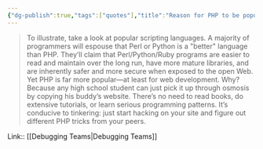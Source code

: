 ```yaml
---
{"dg-publish":true,"tags":["quotes"],"title":"Reason for PHP to be popular","date":"2022-09-01T21:34:24+03:00","permalink":"/quotes/202209012134/","dgHomeLink":false,"dgPassFrontmatter":true}
---
```



> To illustrate, take a look at popular scripting languages. A majority of programmers will espouse that Perl or Python is a "better" language than PHP. They’ll claim that Perl/Python/Ruby programs are easier to read and maintain over the long run, have more mature libraries, and are inherently safer and more secure when exposed to the open Web. Yet PHP is far more popular—at least for web development. Why? Because any high school student can just pick it up through osmosis by copying his buddy’s website. There’s no need to read books, do extensive tutorials, or learn serious programming patterns. It’s conducive to tinkering: just start hacking on your site and figure out different PHP tricks from your peers.

Link:: [[Debugging Teams|Debugging Teams]]


